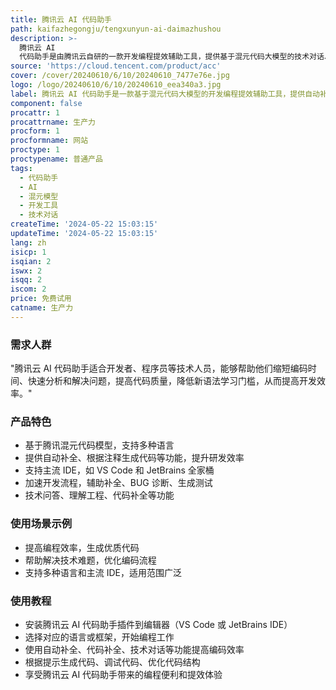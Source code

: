 ```yaml
---
title: 腾讯云 AI 代码助手
path: kaifazhegongju/tengxunyun-ai-daimazhushou
description: >-
  腾讯云 AI
  代码助手是由腾讯云自研的一款开发编程提效辅助工具，提供基于混元代码大模型的技术对话、代码补全、代码诊断和优化等能力，帮助开发者生成优质代码、解决技术难题，提升编码效率。
source: 'https://cloud.tencent.com/product/acc'
cover: /cover/20240610/6/10/20240610_7477e76e.jpg
logo: /logo/20240610/6/10/20240610_eea340a3.jpg
label: 腾讯云 AI 代码助手是一款基于混元代码大模型的开发编程提效辅助工具，提供自动补全、代码生成、技术对话等功能。
component: false
procattr: 1
procattrname: 生产力
procform: 1
procformname: 网站
proctype: 1
proctypename: 普通产品
tags:
  - 代码助手
  - AI
  - 混元模型
  - 开发工具
  - 技术对话
createTime: '2024-05-22 15:03:15'
updateTime: '2024-05-22 15:03:15'
lang: zh
isicp: 1
isqian: 2
iswx: 2
isqq: 2
iscom: 2
price: 免费试用
catname: 生产力
---
```




### 需求人群
"腾讯云 AI 代码助手适合开发者、程序员等技术人员，能够帮助他们缩短编码时间、快速分析和解决问题，提高代码质量，降低新语法学习门槛，从而提高开发效率。"

### 产品特色
* 基于腾讯混元代码模型，支持多种语言
* 提供自动补全、根据注释生成代码等功能，提升研发效率
* 支持主流 IDE，如 VS Code 和 JetBrains 全家桶
* 加速开发流程，辅助补全、BUG 诊断、生成测试
* 技术问答、理解工程、代码补全等功能

### 使用场景示例
* 提高编程效率，生成优质代码
* 帮助解决技术难题，优化编码流程
* 支持多种语言和主流 IDE，适用范围广泛

### 使用教程
* 安装腾讯云 AI 代码助手插件到编辑器（VS Code 或 JetBrains IDE）
* 选择对应的语言或框架，开始编程工作
* 使用自动补全、代码补全、技术对话等功能提高编码效率
* 根据提示生成代码、调试代码、优化代码结构
* 享受腾讯云 AI 代码助手带来的编程便利和提效体验

  

